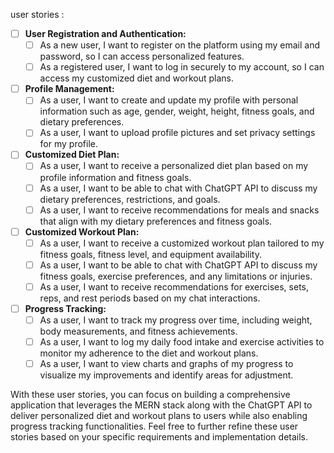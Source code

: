  user stories :

- [ ] **User Registration and Authentication:**
   - [ ] As a new user, I want to register on the platform using my email and password, so I can access personalized features.
   - [ ] As a registered user, I want to log in securely to my account, so I can access my customized diet and workout plans.

- [ ] **Profile Management:**
   - [ ] As a user, I want to create and update my profile with personal information such as age, gender, weight, height, fitness goals, and dietary preferences.
   - [ ] As a user, I want to upload profile pictures and set privacy settings for my profile.

- [ ] **Customized Diet Plan:**
   - [ ] As a user, I want to receive a personalized diet plan based on my profile information and fitness goals.
   - [ ] As a user, I want to be able to chat with ChatGPT API to discuss my dietary preferences, restrictions, and goals.
   - [ ] As a user, I want to receive recommendations for meals and snacks that align with my dietary preferences and fitness goals.

- [ ] **Customized Workout Plan:**
   - [ ] As a user, I want to receive a customized workout plan tailored to my fitness goals, fitness level, and equipment availability.
   - [ ] As a user, I want to be able to chat with ChatGPT API to discuss my fitness goals, exercise preferences, and any limitations or injuries.
   - [ ] As a user, I want to receive recommendations for exercises, sets, reps, and rest periods based on my chat interactions.

- [ ] **Progress Tracking:**
   - [ ] As a user, I want to track my progress over time, including weight, body measurements, and fitness achievements.
   - [ ] As a user, I want to log my daily food intake and exercise activities to monitor my adherence to the diet and workout plans.
   - [ ] As a user, I want to view charts and graphs of my progress to visualize my improvements and identify areas for adjustment.

With these user stories, you can focus on building a comprehensive application that leverages the MERN stack along with the ChatGPT API to deliver personalized diet and workout plans to users while also enabling progress tracking functionalities. Feel free to further refine these user stories based on your specific requirements and implementation details.